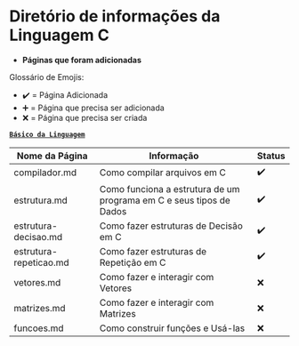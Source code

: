 # Diretório de informações da Linguagem C

* **Páginas que foram adicionadas**

Glossário de Emojis:

* :heavy_check_mark: = Página Adicionada
* :heavy_plus_sign: = Página que precisa ser adicionada
* :x: = Página que precisa ser criada

[**`Básico da Linguagem`**]()

Nome da Página|Informação|Status
|---|---|---|
compilador.md| Como compilar arquivos em C|:heavy_check_mark:
estrutura.md|Como funciona a estrutura de um programa em C e seus tipos de Dados| :heavy_check_mark:
estrutura-decisao.md| Como fazer estruturas de Decisão em C|:heavy_check_mark:
estrutura-repeticao.md|Como fazer estruturas de Repetição em C|:heavy_check_mark:
vetores.md| Como fazer e interagir com Vetores| :x:
matrizes.md| Como fazer e interagir com Matrizes| :x:
funcoes.md| Como construir funções e Usá-las| :x:
